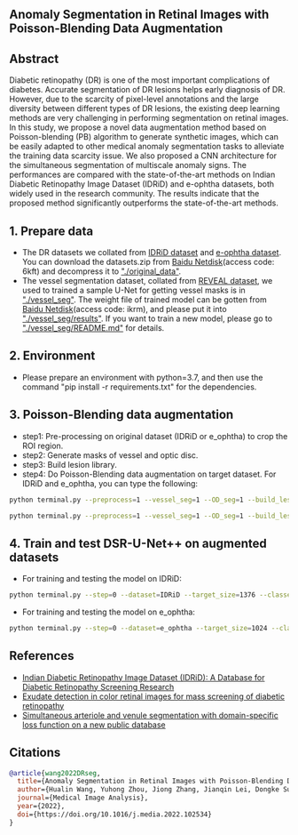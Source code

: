 ## Anomaly Segmentation in Retinal Images with Poisson-Blending Data Augmentation
## Abstract
Diabetic retinopathy (DR) is one of the most important complications of diabetes. Accurate segmentation of DR lesions helps early diagnosis of DR. However, due to the scarcity of pixel-level annotations and the large diversity between different types of DR lesions, the existing deep learning methods are very challenging in performing segmentation on retinal images. In this study, we propose a novel data augmentation method based on Poisson-blending (PB) algorithm to generate synthetic images, which can be easily adapted to other medical anomaly segmentation tasks to alleviate the training data scarcity issue. We also proposed a CNN architecture for the simultaneous segmentation of multiscale anomaly signs. The performances are compared with the state-of-the-art methods on Indian Diabetic Retinopathy Image Dataset (IDRiD) and e-ophtha datasets, both widely used in the research community. The results indicate that the proposed method significantly outperforms the state-of-the-art methods.
## 1. Prepare data 
- The DR datasets we collated from [IDRiD dataset](https://doi.org/10.3390/data3030025) and [e-ophtha dataset](https://doi.org/10.1016/j.media.2014.05.004). You can download the datasets.zip from [Baidu Netdisk](https://pan.baidu.com/s/1GTxq9EgBrAV-tUyOnLG8kA?pwd=6kft)(access code: 6kft) and decompress it to ["./original_data"](original_data). 
- The vessel segmentation dataset, collated from [REVEAL dataset](https://doi.org/10.1364/BOE.9.003153), we used to trained a sample U-Net for getting vessel masks is in ["./vessel_seg"](vessel_seg). The weight file of trained model can be gotten from [Baidu Netdisk](https://pan.baidu.com/s/1LWtQo3Z-BMdLjhMVd5PSRA?pwd=ikrm)(access code: ikrm), and please put it into ["./vessel_seg/results"](vessel_seg/results). If you want to train a new model, please go to ["./vessel_seg/README.md"](vessel_seg/README.md) for details.
## 2. Environment
- Please prepare an environment with python=3.7, and then use the command "pip install -r requirements.txt" for the dependencies.
## 3. Poisson-Blending data augmentation
- step1: Pre-processing on original dataset (IDRiD or e_ophtha) to crop the ROI region. 
- step2: Generate masks of vessel and optic disc. 
- step3: Build lesion library.
- step4: Do Poisson-Blending data augmentation on target dataset.
For IDRiD and e_ophtha, you can type the following:
```bash
python terminal.py --preprocess=1 --vessel_seg=1 --OD_seg=1 --build_lesion_lab=1 --build_PBDA_dataset=1 --dataset=IDRiD --dens_EX=0_60 --dens_MA=0_100
```
```bash
python terminal.py --preprocess=1 --vessel_seg=1 --OD_seg=1 --build_lesion_lab=1 --build_PBDA_dataset=1 --dataset=e_ophtha --dens_EX=0_60 --dens_MA=0_100
```
## 4. Train and test DSR-U-Net++ on augmented datasets
- For training and testing the model on IDRiD:
```bash
python terminal.py --step=0 --dataset=IDRiD --target_size=1376 --classes=5 --train_num=540 --val_num=27 --epochs=26 --train_batch_size=1
```
- For training and testing the model on e_ophtha:
```bash
python terminal.py --step=0 --dataset=e_ophtha --target_size=1024 --classes=3 --train_num=140 --val_num=7 --epochs=28 --train_batch_size=1 --task=ex_ma
```
## References
* [Indian Diabetic Retinopathy Image Dataset (IDRiD): A Database for Diabetic Retinopathy Screening Research](https://doi.org/10.3390/data3030025)
* [Exudate detection in color retinal images for mass screening of diabetic retinopathy](https://doi.org/10.1016/j.media.2014.05.004)
* [Simultaneous arteriole and venule segmentation with domain-specific loss function on a new public database](https://doi.org/10.1364/BOE.9.003153)
## Citations

```bibtex
@article{wang2022DRseg,
  title={Anomaly Segmentation in Retinal Images with Poisson-Blending Data Augmentation},
  author={Hualin Wang, Yuhong Zhou, Jiong Zhang, Jianqin Lei, Dongke Sun, Feng Xu, Xiayu Xu},
  journal={Medical Image Analysis},
  year={2022},
  doi={https://doi.org/10.1016/j.media.2022.102534}
}
```
